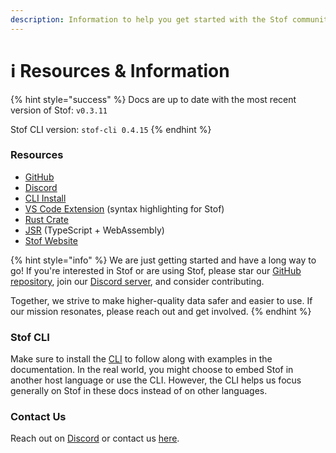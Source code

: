 ```yaml
---
description: Information to help you get started with the Stof community.
---
```


# ℹ️ Resources & Information

{% hint style="success" %}
Docs are up to date with the most recent version of Stof: `v0.3.11`&#x20;

Stof CLI version: `stof-cli 0.4.15`
{% endhint %}

### Resources

* [GitHub](https://github.com/dev-formata-io/stof)
* [Discord](https://discord.gg/Up5kxdeXZt)
* [CLI Install](https://crates.io/crates/stof-cli)
* [VS Code Extension](https://marketplace.visualstudio.com/items?itemName=Formata.stof) (syntax highlighting for Stof)
* [Rust Crate](https://crates.io/crates/stof)
* [JSR](https://jsr.io/@formata/stof) (TypeScript + WebAssembly)
* [Stof Website](https://www.stof.dev)

{% hint style="info" %}
We are just getting started and have a long way to go! If you're interested in Stof or are using Stof, please star our [GitHub repository](https://github.com/dev-formata-io/stof), join our [Discord server](https://discord.gg/Up5kxdeXZt), and consider contributing.

Together, we strive to make higher-quality data safer and easier to use. If our mission resonates, please reach out and get involved.
{% endhint %}

### Stof CLI

Make sure to install the [CLI](reference/cli/) to follow along with examples in the documentation. In the real world, you might choose to embed Stof in another host language or use the CLI. However, the CLI helps us focus generally on Stof in these docs instead of on other languages.

### Contact Us

Reach out on [Discord](https://discord.gg/Up5kxdeXZt) or contact us [here](https://www.stof.dev/contact-us).
